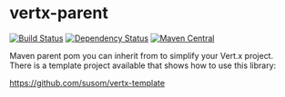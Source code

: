 # vertx-parent

[![Build Status](https://travis-ci.org/susom/vertx-parent.svg?branch=master)](https://travis-ci.org/susom/vertx-parent)
[![Dependency Status](https://www.versioneye.com/user/projects/59b6f55f368b080014d25d1b/badge.svg?style=flat)](https://www.versioneye.com/user/projects/59b6f55f368b080014d25d1b)
[![Maven Central](https://maven-badges.herokuapp.com/maven-central/com.github.susom/vertx-parent/badge.svg)](https://maven-badges.herokuapp.com/maven-central/com.github.susom/vertx-parent)

Maven parent pom you can inherit from to simplify your Vert.x project.
There is a template project available that shows how to use this library:

https://github.com/susom/vertx-template
